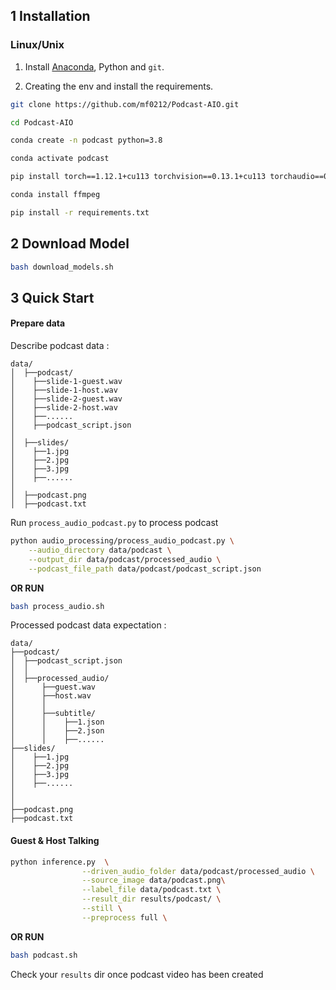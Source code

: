 ## 1 Installation

### Linux/Unix

1. Install [Anaconda](https://www.anaconda.com/), Python and `git`.

2. Creating the env and install the requirements.
  ```bash
  git clone https://github.com/mf0212/Podcast-AIO.git

  cd Podcast-AIO

  conda create -n podcast python=3.8

  conda activate podcast

  pip install torch==1.12.1+cu113 torchvision==0.13.1+cu113 torchaudio==0.12.1 --extra-index-url https://download.pytorch.org/whl/cu113

  conda install ffmpeg

  pip install -r requirements.txt

  ```  


## 2 Download Model

```bash
bash download_models.sh
```

## 3 Quick Start

#### Prepare data



Describe podcast data : 
```
data/
│  ├──podcast/
│    ├──slide-1-guest.wav
│    ├──slide-1-host.wav
│    ├──slide-2-guest.wav
│    ├──slide-2-host.wav
│    ├──......
│    ├──podcast_script.json
│ 
│  ├──slides/
│    ├──1.jpg
│    ├──2.jpg
│    ├──3.jpg
│    ├──......
│ 
│  ├──podcast.png
│  ├──podcast.txt
```

Run `process_audio_podcast.py` to process podcast

```bash
python audio_processing/process_audio_podcast.py \
    --audio_directory data/podcast \
    --output_dir data/podcast/processed_audio \
    --podcast_file_path data/podcast/podcast_script.json
```
**OR RUN**
```bash
bash process_audio.sh
```


Processed podcast data expectation :

```
data/
├──podcast/
│  ├──podcast_script.json
│  │
│  ├──processed_audio/
│      ├──guest.wav
│      ├──host.wav
│      │
│      ├──subtitle/
│      │    ├──1.json
│      │    ├──2.json
│      │    ├──......
├──slides/
│    ├──1.jpg
│    ├──2.jpg
│    ├──3.jpg
│    ├──......
│ 
│ 
├──podcast.png
├──podcast.txt
```



#### Guest & Host Talking

```bash
python inference.py  \
                --driven_audio_folder data/podcast/processed_audio \
                --source_image data/podcast.png\
                --label_file data/podcast.txt \
                --result_dir results/podcast/ \
                --still \
                --preprocess full \
```

**OR RUN**


```bash
bash podcast.sh
```


Check your `results` dir once podcast video has been created
